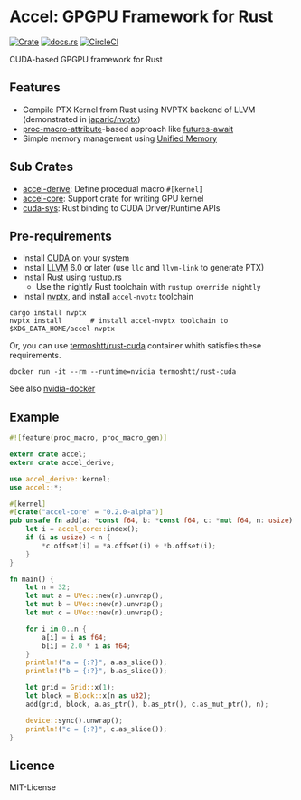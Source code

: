 Accel: GPGPU Framework for Rust
================================

[![Crate](http://meritbadge.herokuapp.com/accel)](https://crates.io/crates/accel)
[![docs.rs](https://docs.rs/accel/badge.svg)](https://docs.rs/accel)
[![CircleCI](https://circleci.com/gh/rust-accel/accel.svg?style=shield)](https://circleci.com/gh/rust-accel/accel)

CUDA-based GPGPU framework for Rust

Features
---------

- Compile PTX Kernel from Rust using NVPTX backend of LLVM (demonstrated in [japaric/nvptx](https://github.com/japaric/nvptx))
- [proc-macro-attribute](https://github.com/rust-lang/rust/issues/38356)-based approach like [futures-await](https://github.com/alexcrichton/futures-await)
- Simple memory management using [Unified Memory](http://docs.nvidia.com/cuda/cuda-c-programming-guide/index.html#um-unified-memory-programming-hd)

Sub Crates
-----------
- [accel-derive](accel-derive/README.md): Define procedual macro `#[kernel]`
- [accel-core](accel-core/README.md): Support crate for writing GPU kernel
- [cuda-sys](cuda-sys/README.md): Rust binding to CUDA Driver/Runtime APIs

Pre-requirements
---------------

- Install [CUDA](https://developer.nvidia.com/cuda-downloads) on your system
- Install [LLVM](https://llvm.org/) 6.0 or later (use `llc` and `llvm-link` to generate PTX)
- Install Rust using [rustup.rs](https://github.com/rust-lang-nursery/rustup.rs)
  - Use the nightly Rust toolchain with `rustup override nightly`
- Install [nvptx](https://github.com/rust-accel/nvptx), and install `accel-nvptx` toolchain

```
cargo install nvptx
nvptx install       # install accel-nvptx toolchain to $XDG_DATA_HOME/accel-nvptx
```

Or, you can use [termoshtt/rust-cuda](https://hub.docker.com/r/termoshtt/rust-cuda/) container whith satisfies these requirements.

```
docker run -it --rm --runtime=nvidia termoshtt/rust-cuda
```

See also [nvidia-docker](https://github.com/NVIDIA/nvidia-docker)

Example
--------

```rust
#![feature(proc_macro, proc_macro_gen)]

extern crate accel;
extern crate accel_derive;

use accel_derive::kernel;
use accel::*;

#[kernel]
#[crate("accel-core" = "0.2.0-alpha")]
pub unsafe fn add(a: *const f64, b: *const f64, c: *mut f64, n: usize) {
    let i = accel_core::index();
    if (i as usize) < n {
        *c.offset(i) = *a.offset(i) + *b.offset(i);
    }
}

fn main() {
    let n = 32;
    let mut a = UVec::new(n).unwrap();
    let mut b = UVec::new(n).unwrap();
    let mut c = UVec::new(n).unwrap();

    for i in 0..n {
        a[i] = i as f64;
        b[i] = 2.0 * i as f64;
    }
    println!("a = {:?}", a.as_slice());
    println!("b = {:?}", b.as_slice());

    let grid = Grid::x(1);
    let block = Block::x(n as u32);
    add(grid, block, a.as_ptr(), b.as_ptr(), c.as_mut_ptr(), n);

    device::sync().unwrap();
    println!("c = {:?}", c.as_slice());
}
```

Licence
--------
MIT-License
